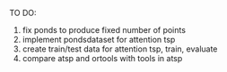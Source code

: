 TO DO:
1. fix ponds to produce fixed number of points
2. implement pondsdataset for attention tsp
3. create train/test data for attention tsp, train, evaluate
4. compare atsp and ortools with tools in atsp
